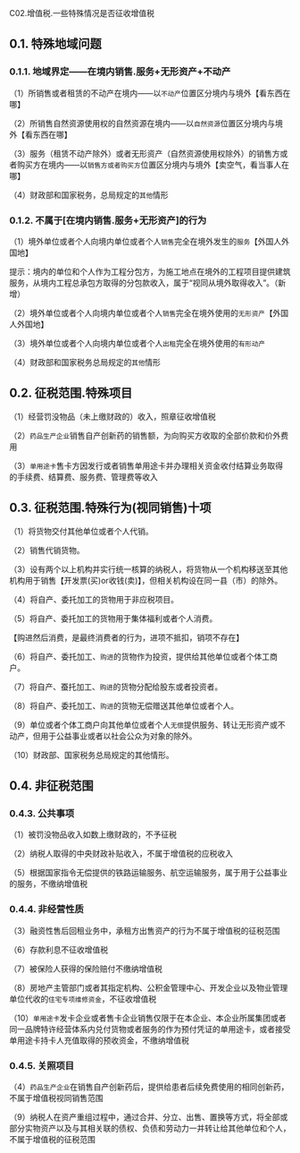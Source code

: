 C02.增值税.一些特殊情况是否征收增值税

## 0.1. 特殊地域问题

### 0.1.1. 地域界定——在境内销售.服务+无形资产+不动产

（1）所销售或者租赁的不动产在境内——以`不动产`位置区分境内与境外【看东西在哪】

（2）所销售自然资源使用权的自然资源在境内——以`自然资源`位置区分境内与境外【看东西在哪】

（3）服务（租赁不动产除外）或者无形资产（自然资源使用权除外）的销售方或者购买方在境内——以`销售方或者购买方`位置区分境内与境外【卖空气，看当事人在哪】

（4）财政部和国家税务，总局规定的`其他`情形

### 0.1.2. 不属于[在境内销售.服务+无形资产]的行为

（1）境外单位或者个人向境内单位或者个人`销售`完全在境外发生的`服务`【外国人外国地】

提示：境内的单位和个人作为工程分包方，为施工地点在境外的工程项目提供建筑服务，从境内工程总承包方取得的分包款收入，属于“视同从境外取得收入”。（新增）

（2）境外单位或者个人向境内单位或者个人`销售`完全在境外使用的`无形资产`【外国人外国地】

（3）境外单位或者个人向境内单位或者个人`出租`完全在境外使用的`有形动产`

（4）财政部和国家税务总局规定的`其他`情形

## 0.2. 征税范围.特殊项目

（1）经营罚没物品（未上缴财政的）收入，照章征收增值税

（2）`药品生产企业`销售自产创新药的销售额，为向购买方收取的全部价款和价外费用

（3）`单用途卡`售卡方因发行或者销售单用途卡并办理相关资金收付结算业务取得的手续费、结算费、服务费、管理费等收入

## 0.3. 征税范围.特殊行为(视同销售)十项

（1）将货物交付其他单位或者个人代销。

（2）销售代销货物。

（3）设有两个以上机构并实行统一核算的纳税人，将货物从一个机构移送至其他机构用于销售【开发票(买)or收钱(卖)】，但相关机构设在同一县（市）的除外。

（4）将自产、委托加工的货物用于非应税项目。

（5）将自产、委托加工的货物用于集体福利或者个人消费。

【购进然后消费，是最终消费者的行为，进项不抵扣，销项不存在】

（6）将自产、委托加工、`购进`的货物作为投资，提供给其他单位或者个体工商户。

（7）将自产、蚕托加工、`购进`的货物分配给股东或者投资者。

（8）将自产、委托加工、`购进`的货物无偿赠送其他单位或者个人。

（9）单位或者个体工商户向其他单位或者个人`无偿`提供服务、转让无形资产或不动产，但用于公益事业或者以社会公众为对象的除外。

（10）财政部、国家税务总局规定的其他情形。

## 0.4. 非征税范围

### 0.4.3. 公共事项

（1）被罚没物品收入如数上缴财政的，不予征税

（2）纳税人取得的中央财政补贴收入，不属于增值税的应税收入

（5）根据国家指令无偿提供的铁路运输服务、航空运输服务，属于用于公益事业的服务，不缴纳增值税

### 0.4.4. 非经营性质

（3）融资性售后回租业务中，承租方出售资产的行为不属于增值税的征税范围

（6）存款利息不征收增值税

（7）被保险人获得的保险赔付不缴纳增值税

（8）房地产主管部门或者其指定机构、公积金管理中心、开发企业以及物业管理单位代收的`住宅专项维修资金`，不征收增值税

（10）`单用途卡`发卡企业或者售卡企业销售仅限于在本企业、本企业所属集团或者同一品牌特许经营体系内兑付货物或者服务的作为预付凭证的单用途卡，或者接受单用途卡持卡人充值取得的预收资金，不缴纳增值税

### 0.4.5. 关照项目

（4）`药品生产企业`在销售自产创新药后，提供给患者后续免费使用的相同创新药，不属于增值税视同销售范围

（9）纳税人在资产重组过程中，通过合并、分立、出售、置换等方式，将全部或部分实物资产以及与其相关联的债权、负债和劳动力一并转让给其他单位和个人，不属于增值税的征税范围
